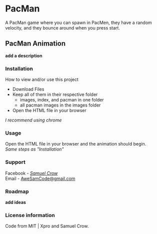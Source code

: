 # PacMan
A PacMan game where you can spawn in PacMen, they have a random velocity, and they bounce around when you press start.  
## PacMan Animation  
**add a description**  
### Installation
How to view and/or use this project  
- Download Files
- Keep all of them in their respective folder
  - images, index, and pacman in one folder
  - all pacman images in the images folder
- Open the HTML file in your browser
 
 *I recommend using chrome*  
### Usage
Open the HTML file in your browser and the animation should begin.  
*Same steps as "Installation"*  
### Support  
Facebook - *[Samuel Crow](www.facebook.com/samuel.crow.104/)*  
Email - AweSamCode@gmail.com
### Roadmap  
**add ideas**   
### License information  
Code from MIT | Xpro and Samuel Crow.
